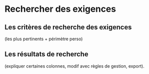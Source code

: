 # Rechercher des exigences 

## Les critères de recherche des exigences 

(les plus pertinents + périmètre perso)

## Les résultats de recherche 

(expliquer certaines colonnes, modif avec règles de gestion, export).